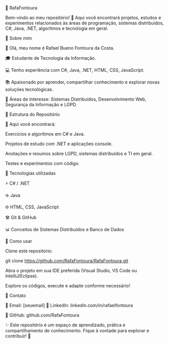 📌 RafaFontoura

Bem-vindo ao meu repositório! 🚀
Aqui você encontrará projetos, estudos e experimentos relacionados às áreas de programação, sistemas distribuídos, C#, Java, .NET, algoritmos e tecnologia em geral.

🔹 Sobre mim

👋 Olá, meu nome é Rafael Bueno Fontoura da Costa.

🎓 Estudante de Tecnologia da Informação.

💻 Tenho experiência com C#, Java, .NET, HTML, CSS, JavaScript.

📚 Apaixonado por aprender, compartilhar conhecimento e explorar novas soluções tecnológicas.

🎯 Áreas de interesse: Sistemas Distribuídos, Desenvolvimento Web, Segurança da Informação e LGPD.

🔹 Estrutura do Repositório

📂 Aqui você encontrará:

Exercícios e algoritmos em C# e Java.

Projetos de estudo com .NET e aplicações console.

Anotações e resumos sobre LGPD, sistemas distribuídos e TI em geral.

Testes e experimentos com código.

🔹 Tecnologias utilizadas

⚡ C# / .NET

☕ Java

🌐 HTML, CSS, JavaScript

🛠️ Git & GitHub

📊 Conceitos de Sistemas Distribuídos e Banco de Dados

🔹 Como usar

Clone este repositório:

git clone https://github.com/RafaFontoura/RafaFontoura.git


Abra o projeto em sua IDE preferida (Visual Studio, VS Code ou IntelliJ/Eclipse).

Explore os códigos, execute e adapte conforme necessário!

🔹 Contato

📧 Email: [seuemail]
💼 LinkedIn: linkedin.com/in/rafaelfontoura

📌 GitHub: github.com/RafaFontoura

✨ Este repositório é um espaço de aprendizado, prática e compartilhamento de conhecimento. Fique à vontade para explorar e contribuir! 🚀
